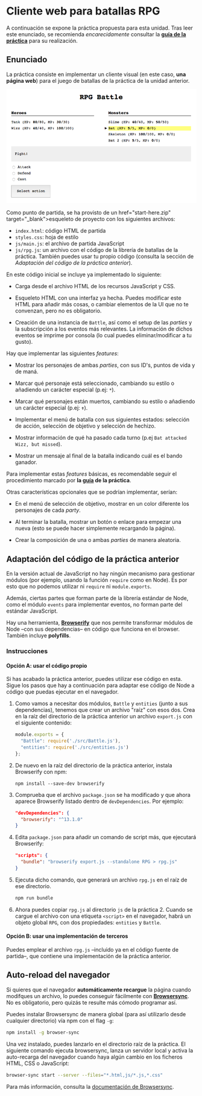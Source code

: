 # Cliente web para batallas RPG

A continuación se expone la práctica propuesta para esta unidad. Tras leer este enunciado, se recomienda _encarecidamente_ consultar la **[guía de la práctica](guia.md)** para su realización.

## Enunciado

La práctica consiste en implementar un cliente visual (en este caso, **una página web**) para el juego de batallas de la práctica de la unidad anterior.

![Captura de pantalla del cliente](images/screenshot.png)

Como punto de partida, se ha provisto de un  href="start-here.zip" target="_blank">esqueleto de proyecto</a> con los siguientes archivos:

- `index.html`: código HTML de partida
- `styles.css`: hoja de estilo
- `js/main.js`: el archivo de partida JavaScript
- `js/rpg.js`: un archivo con el código de la librería de batallas de la práctica. También puedes usar tu propio código (consulta la sección de _Adaptación del código de la práctica anterior_).

En este código inicial se incluye ya implementado lo siguiente:

- Carga desde el archivo HTML de los recursos JavaScript y CSS.

- Esqueleto HTML con una interfaz ya hecha. Puedes modificar este HTML para añadir más cosas, o cambiar elementos de la UI que no te convenzan, pero no es obligatorio.

- Creación de una instancia de `Battle`, así como el setup de las _parties_ y la subscripción a los eventos más relevantes. La información de dichos eventos se imprime por consola (lo cual puedes eliminar/modificar a tu gusto).

Hay que implementar las siguientes _features_:

- Mostrar los personajes de ambas _parties_, con sus ID's, puntos de vida y de maná.

- Marcar qué personaje está seleccionado, cambiando su estilo o añadiendo un carácter especial (p.ej: `*`).

- Marcar qué personajes están muertos, cambiando su estilo o añadiendo un carácter especial (p.ej: `✝`).

- Implementar el menú de batalla con sus siguientes estados: selección de acción, selección de objetivo y selección de hechizo.

- Mostrar información de qué ha pasado cada turno (p.ej `Bat attacked Wizz, but missed`).

- Mostrar un mensaje al final de la batalla indicando cuál es el bando ganador.

Para implementar estas _features_ básicas, es recomendable seguir el procedimiento marcado por **la [guía](GUIDE.md) de la práctica**.

Otras características opcionales que se podrían implementar, serían:

- En el menú de selección de objetivo, mostrar en un color diferente los personajes de cada _party_.

- Al terminar la batalla, mostrar un botón o enlace para empezar una nueva (esto se puede hacer simplemente recargando la página).

- Crear la composición de una o ambas _parties_ de manera aleatoria.

## Adaptación del código de la práctica anterior

En la versión actual de JavaScript no hay ningún mecanismo para gestionar módulos (por ejemplo, usando la función `require` como en Node). Es por esto que no podemos utilizar ni `require` ni `module.exports`.

Además, ciertas partes que forman parte de la librería estándar de Node, como el módulo `events` para implementar eventos, no forman parte del estándar JavaScript.

Hay una herramienta, [**Browserify**](http://browserify.org/) que nos permite transformar módulos de Node –con sus dependencias– en código que funciona en el browser. También incluye **polyfills**.

### Instrucciones

#### Opción A: usar el código propio

Si has acabado la práctica anterior, puedes utilizar ese código en esta. Sigue los pasos que hay a continuación para adaptar ese código de Node a código que puedas ejecutar en el navegador.

1. Como vamos a necesitar dos módulos, `Battle` y `entities` (junto a sus dependencias), tenemos que crear un archivo "raíz" con esos dos. Crea en la raíz del directorio de la práctica anterior un archivo `export.js` con el siguiente contenido:

    ```javascript
    module.exports = {
      "Battle": require('./src/Battle.js'),
      "entities": require('./src/entities.js')
    };
    ```

2. De nuevo en la raíz del directorio de la práctica anterior, instala Browserify con npm:

    ```
    npm install --save-dev browserify
    ```

3. Comprueba que el archivo `package.json` se ha modificado y que ahora aparece Browserify listado dentro de `devDependencies`. Por ejemplo:

    ```json
    "devDependencies": {
      "browserify": "^13.1.0"
    }
    ```

4. Edita `package.json` para añadir un comando de script más, que ejecutará Browserify:

    ```json
    "scripts": {
      "bundle": "browserify export.js --standalone RPG > rpg.js"
    }
    ```

5. Ejecuta dicho comando, que generará un archivo `rpg.js` en el raíz de ese directorio.

    ```bash
    npm run bundle
    ```

6. Ahora puedes copiar `rpg.js` al directorio `js` de la práctica 2. Cuando se cargue el archivo con una etiqueta `<script>` en el navegador, habrá un objeto global `RPG`, con dos propiedades: `entities` y `Battle`.


#### Opción B: usar una implementación de terceros

Puedes emplear el archivo `rpg.js` –incluido ya en el código fuente de partida–, que contiene una implementación de la práctica anterior.

## Auto-reload del navegador

Si quieres que el navegador **automáticamente recargue** la página cuando modifques un archivo, lo puedes conseguir fácilmente con [**Browsersync**](https://www.browsersync.io/). No es obligatorio, pero quizás te resulte más cómodo programar así.

Puedes instalar Browsersync de manera global (para así utilizarlo desde cualquier directorio) vía npm con el flag `-g`:

```bash
npm install -g browser-sync
```

Una vez instalado, puedes lanzarlo en el directorio raíz de la práctica. El siguiente comando ejecuta browsersync, lanza un servidor local y activa la auto-recarga del navegador cuando haya algún cambio en los ficheros HTML, CSS o JavaScript:

```bash
browser-sync start --server --files="*.html,js/*.js,*.css"
```

Para más información, consulta la [documentación de Browsersync](https://www.browsersync.io/docs/command-line).
